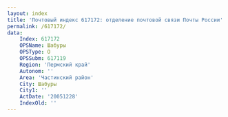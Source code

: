 ```yaml
---
layout: index
title: 'Почтовый индекс 617172: отделение почтовой связи Почты России'
permalink: /617172/
data:
    Index: 617172
    OPSName: Шабуры
    OPSType: О
    OPSSubm: 617119
    Region: 'Пермский край'
    Autonom: ''
    Area: 'Частинский район'
    City: Шабуры
    City1: ''
    ActDate: '20051228'
    IndexOld: ''
---
```

